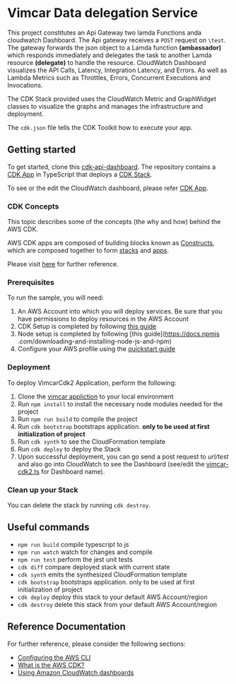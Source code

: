 # Vimcar Data delegation Service

This project constitutes an Api Gateway two lamda Functions anda cloudwatch Dashboard. The Api gateway receives a `POST` request on `\test`. The gateway forwards the json object to a Lamda function **(ambassador)** which responds immediately and delegates the task to another Lamda resource **(delegate)** to handle the resource. CloudWatch Dashboard visualizes the API Calls, Latency, Integration Latency, and Errors. As well as Lambda Metrics such as Throttles, Errors, Concurrent Executions and Invocations.  

The CDK Stack provided uses the CloudWatch Metric and GraphWidget classes to visualize the graphs and manages the infrastructure and deployment.


The `cdk.json` file tells the CDK Toolkit how to execute your app.

## Getting started

To get started, clone this [cdk-api-dashboard](https://github.com/aws-samples/aws-cdk-apigateway-cloudwatch-dashboard). The repository contains a [CDK App](bin/api-dashboard.ts) in TypeScript that deploys a [CDK Stack](lib/api-dashboard-stack.ts).

To see or the edit the CloudWatch dashboard, please refer [CDK App](bin/api-dashboard.ts).

### CDK Concepts

This topic describes some of the concepts \(the why and how\) behind the AWS CDK\.

AWS CDK apps are composed of building blocks known as [Constructs](https://docs.aws.amazon.com/cdk/latest/guide/constructs.html), which are composed together to form [stacks](https://docs.aws.amazon.com/cdk/api/latest/docs/@aws-cdk_core.Stack.html) and [apps](https://docs.aws.amazon.com/cdk/api/latest/docs/@aws-cdk_core.App.html)\.

Please visit [here](https://docs.aws.amazon.com/cdk/latest/guide/core_concepts.html) for further reference.

### Prerequisites

To run the sample, you will need:

1. An AWS Account into which you will deploy services. Be sure that you have permissions to deploy resources in the AWS Account
2. CDK Setup is completed by following [this guide](https://docs.aws.amazon.com/cdk/latest/guide/getting_started.html#getting_started_prerequisites)
3. Node setup is completed by following [this guide](https://docs.npmjs .com/downloading-and-installing-node-js-and-npm)
4. Configure your AWS profile using the [quickstart guide](https://docs.aws.amazon.com/cli/latest/userguide/cli-configure-quickstart.html)

### Deployment

To deploy VimcarCdk2 Application, perform the following:

1. Clone the [vimcar appliction](https://github.com/Einsteiniumeinsteinian/vimcar-cdk2) to your local environment
2. Run `npm install` to install the necessary node modules needed for the project
3. Run `npm run build` to compile the project
4. Run `cdk bootstrap`   bootstraps application. **only to be used at first initialization of project**
5. Run `cdk synth` to see the CloudFormation template
6. Run `cdk deploy` to deploy the Stack
7. Upon successful deployment, you can go send a post request to *url/test* and also go into CloudWatch to see the Dashboard (see/edit the [vimcar-cdk2.ts](bin/vimcar-cdk2.ts) for Dashboard name).


### Clean up your Stack

You can delete the stack by running `cdk destroy`.

## Useful commands

 * `npm run build`   compile typescript to js
 * `npm run watch`   watch for changes and compile
 * `npm run test`    perform the jest unit tests
 * `cdk diff`        compare deployed stack with current state
 * `cdk synth`       emits the synthesized CloudFormation template
 * `cdk bootstrap`   bootstraps application. only to be used at first initialization of project
 * `cdk deploy`      deploy this stack to your default AWS Account/region
 * `cdk destroy`     delete this stack from your default AWS Account/region

## Reference Documentation
For further reference, please consider the following sections:

* [Configuring the AWS CLI](https://docs.aws.amazon.com/cli/latest/userguide/cli-chap-configure.html)
* [What is the AWS CDK?](https://docs.aws.amazon.com/cdk/latest/guide/home.html)
* [Using Amazon CloudWatch dashboards](https://docs.aws.amazon.com/AmazonCloudWatch/latest/monitoring/CloudWatch_Dashboards.html)
  